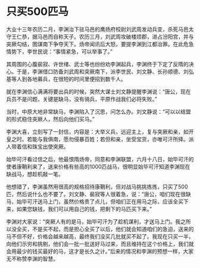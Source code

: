 # 只买500匹马

大业十三年农历二月，李渊治下驻马邑的鹰扬府校尉刘武周发动兵变，杀死马邑太守王仁恭，据马邑而自称天子。农历三月，刘武周攻破楼烦郡，进占汾阳宫，并与突厥勾结，图谋南下争夺天下。炀帝闻讯后大怒，要提李渊到江都治罪。在此危急情势下，李世民说：“事情紧急，可以举事了。” 

其周围的心腹裴寂、许世绪、武士等也纷纷劝李渊起兵，李渊终于下定了反隋的决心。于是，李渊借口防备刘武周和突厥南下，派李世民、刘文静、长孙顺德、刘弘基等人到各地募兵，在很短的时间里便招到数千人。 

就在李渊信心满满将要出兵的时候，突然大谋士刘文静提醒李渊说：“唐公，现在兵员不是问题，关键是缺马，没有骑兵，平原作战我们必将失败。” 

当时，中原大地非常缺马，李渊陷入了沉思，问怎么办。刘文静说：“可以以结盟的形式稳住突厥人，然后向他们买马。” 

李渊大喜，立刻写了一封信，内容是：大举义兵，远迎主上，复与突厥和亲，如开皇之时。若能与我俱南，愿勿侵暴百姓；若但和亲，坐受宝货，亦唯可汗所择。派人带着信和珠宝出使突厥。 

始毕可汗看过信之后，他最恨隋炀帝，同意和李渊联盟，六月十八日，始毕可汗的使者康鞘利来了，送来价格有些高的1000匹战马，很明显始毕可汗知道李渊现在缺战马，想趁机敲一笔。 

他想错了，李渊虽然用很高的规格招待康鞘利，但对战马挑挑拣拣，只买了500匹，然后说什么也不要了。刘文静、裴寂等人很着急，说：“唐公，咱们现在很缺马，始毕可汗送马上门，虽然价格贵了点儿，但咱们正在用马之际，应该全买下来，如果您缺钱，我们可以用自己的钱，把剩下的马匹买下来。” 

李渊对大家说：“突厥人有的是马，始毕可汗为了趁机谋利，才送马上门。我之所以没全买，不是买不起，而是担心全买了以后，他们就会知道咱们的急迫，送来的马不但不好，价格会越来越高，最终我们没买几批就买不起了。我现在只买一半，向他们示穷和挑剔，他们会一批一批送好马过来，而且维持在这个价格上，我们就会用最少的钱买最好的马，这才是长久之计。”后来的情况和李渊的预想一样，大家无不称赞李渊的智慧。